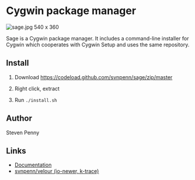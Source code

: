 Cygwin package manager
=========================
![sage.jpg 540 x 360][1]

Sage is a Cygwin package manager. It includes a command-line installer for
Cygwin which cooperates with Cygwin Setup and uses the same repository.

Install
-------
1. Download https://codeload.github.com/svnpenn/sage/zip/master

2. Right click, extract

3. Run `./install.sh`

Author
------------
Steven Penny

Links
--------------------
- [Documentation][2]
- [svnpenn/velour (io-newer, k-trace)][3]

[protocol is needed for image to render]::
[1]:https://raw.githubusercontent.com/svnpenn/sage/master/doc/sage.jpg
[2]:https://github.com/svnpenn/sage/blob/master/doc/readme.md
[3]:https://github.com/svnpenn/velour
